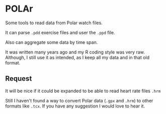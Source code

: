 
# POLAr

Some tools to read data from Polar watch files.

It can parse `.pdd` exercise files and user the `.ppd` file.

Also can aggregate some data by time span.

It was written many years ago and my R coding style was very raw.
Although, I still use it as intended, as I keep all my data and in that old format.

## Request

It will be nice if it could be expanded to be able to read heart rate files `.hrm`

Still I haven't found a way to convert Polar data (`.gpx` and `.hrm`) to other formats like `.tcx`.
If you have any suggestion I would love to hear it.
